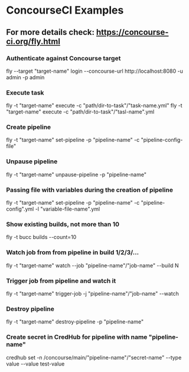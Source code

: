 # ConcourseCI Examples

## For more details check: https://concourse-ci.org/fly.html

### Authenticate against Concourse target
fly --target "target-name" login --concourse-url http://localhost:8080 -u admin -p admin

### Execute task
fly -t "target-name" execute -c "path/dir-to-task"/"task-name.yml" 
fly -t "target-name" execute -c "path/dir-to-task"/"tasl-name".yml

### Create pipeline
fly -t "target-name" set-pipeline -p "pipeline-name" -c "pipeline-config-file"

### Unpause pipeline
fly -t "target-name" unpause-pipeline -p "pipeline-name"

### Passing file with variables during the creation of pipeline
fly -t "target-name" set-pipeline -p "pipeline-name" -c "pipeline-config".yml -l "variable-file-name".yml

### Show existing builds, not more than 10
fly -t bucc builds --count=10

### Watch job from from pipeline in build 1/2/3/...
fly -t "target-name" watch --job "pipeline-name"/"job-name" --build N

### Trigger job from pipeline and watch it
fly -t "target-name" trigger-job -j "pipeline-name"/"job-name" --watch

### Destroy pipeline
fly -t "target-name" destroy-pipeline -p "pipeline-name"

### Create secret in CredHub for pipeline with name "pipeline-name"
credhub set -n /concourse/main/"pipeline-name"/"secret-name" --type value --value test-value